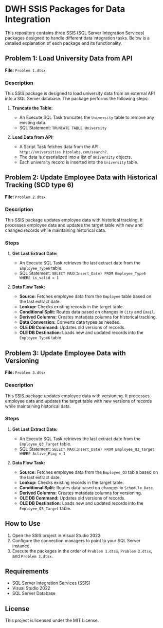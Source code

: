 # DWH SSIS Packages for Data Integration

This repository contains three SSIS (SQL Server Integration Services) packages designed to handle different data integration tasks. Below is a detailed explanation of each package and its functionality.

## Problem 1: Load University Data from API

**File:** `Problem 1.dtsx`

### Description
This SSIS package is designed to load university data from an external API into a SQL Server database. The package performs the following steps:

1. **Truncate the Table:**
   - An Execute SQL Task truncates the `University` table to remove any existing data.
   - SQL Statement: `TRUNCATE TABLE University`

2. **Load Data from API:**
   - A Script Task fetches data from the API `http://universities.hipolabs.com/search?`.
   - The data is deserialized into a list of `University` objects.
   - Each university record is inserted into the `University` table.

## Problem 2: Update Employee Data with Historical Tracking (SCD type 6)

**File:** `Problem 2.dtsx`

### Description
This SSIS package updates employee data with historical tracking. It processes employee data and updates the target table with new and changed records while maintaining historical data.

### Steps
1. **Get Last Extract Date:**
   - An Execute SQL Task retrieves the last extract date from the `Employee_Type6` table.
   - SQL Statement: `SELECT MAX(Insert_Date) FROM Employee_Type6 WHERE is_valid = 1`

2. **Data Flow Task:**
   - **Source:** Fetches employee data from the `Employee` table based on the last extract date.
   - **Lookup:** Checks existing records in the target table.
   - **Conditional Split:** Routes data based on changes in `City` and `Email`.
   - **Derived Columns:** Creates metadata columns for historical tracking.
   - **Data Conversion:** Converts data types as needed.
   - **OLE DB Command:** Updates old versions of records.
   - **OLE DB Destination:** Loads new and updated records into the `Employee_Type6` table.

## Problem 3: Update Employee Data with Versioning

**File:** `Problem 3.dtsx`

### Description
This SSIS package updates employee data with versioning. It processes employee data and updates the target table with new versions of records while maintaining historical data.

### Steps
1. **Get Last Extract Date:**
   - An Execute SQL Task retrieves the last extract date from the `Employee_Q3_Target` table.
   - SQL Statement: `SELECT MAX(Insert_Date) FROM Employee_Q3_Target WHERE Active_Flag = 1`

2. **Data Flow Task:**
   - **Source:** Fetches employee data from the `Employee_Q3` table based on the last extract date.
   - **Lookup:** Checks existing records in the target table.
   - **Conditional Split:** Routes data based on changes in `Schedule_Date`.
   - **Derived Columns:** Creates metadata columns for versioning.
   - **OLE DB Command:** Updates old versions of records.
   - **OLE DB Destination:** Loads new and updated records into the `Employee_Q3_Target` table.

## How to Use

1. Open the SSIS project in Visual Studio 2022.
2. Configure the connection managers to point to your SQL Server instance.
3. Execute the packages in the order of `Problem 1.dtsx`, `Problem 2.dtsx`, and `Problem 3.dtsx`.

## Requirements

- SQL Server Integration Services (SSIS)
- Visual Studio 2022
- SQL Server Database

## License

This project is licensed under the MIT License.

